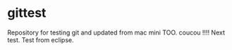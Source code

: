 # gittest
Repository for testing git and updated from mac mini TOO.
coucou !!!!
Next test.
Test from eclipse.